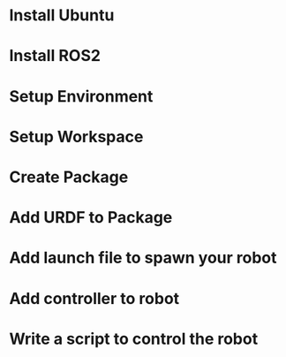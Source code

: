 # Install Ubuntu

# Install ROS2

# Setup Environment

# Setup Workspace

# Create Package

# Add URDF to Package

# Add launch file to spawn your robot

# Add controller to robot

# Write a script to control the robot